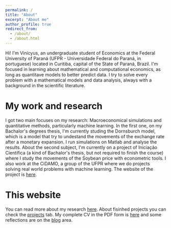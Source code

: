 ```yaml
---
permalink: /
title: "About"
excerpt: "About me"
author_profile: true
redirect_from: 
  - /about/
  - /about.html
---
```


Hi! I'm Vinícyus, an undergraduate student of Economics at the Federal University of Paraná (UFPR - Universidade Federal do Paraná, in portuguese) located in Curitiba, capital of the State of Paraná, Brazil. I'm focused in learning about mathematical and computational economics, as long as quantitave models to better predict data. I try to solve every problem with a mathematical models and data analysis, always with a background in the scientific literature. 

My work and research
======
I got two main focuses on my research: Macroeconomical simulations and quantitative methods, particularly machine learning. In the first one, on my Bachalor's degrees thesis, I'm currently studing the Dornsburch model, which is a model that try to undestand the movements of the exchange rate after a monetary expansion. I run simulations on Matlab and analyse the results. About the second subject, I'm currently on a project of Iniciação Científica (a kind of Bachalor's thesis, but not required to finish the course) where I study the movements of the Soybean price with econometric tools. I also work at the CiDAMO, a group of the UFPR where we do projects solving real world problems with machine learning. The website of the project is [here](https://www.cidamo.com.br).

This website
======
You can read more about my research [here](/research/). About fisinhed projects you can check the [projects](/projects/) tab. My complete CV in the PDF form is [here](/cv/) and some reflections are on the [blog](/year-archive/) area. 